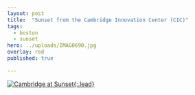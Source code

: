 ```yaml
---
layout: post
title:  "Sunset from the Cambridge Innovation Center (CIC)"
tags:
  - boston
  - sunset
hero: ../uploads/IMAG0690.jpg
overlay: red
published: true

---
```


[![Cambridge at Sunset](../uploads/IMAG0690.jpg){:.lead}](../uploads/IMAG0690.jpg)
